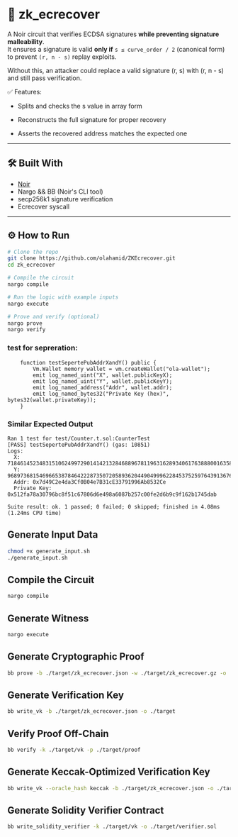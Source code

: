 # 🔐 zk_ecrecover

A Noir circuit that verifies ECDSA signatures **while preventing signature malleability**.  
It ensures a signature is valid **only if** `s ≤ curve_order / 2` (canonical form) to prevent `(r, n - s)` replay exploits.

Without this, an attacker could replace a valid signature (r, s) with (r, n - s) and still pass verification.

✅ Features:

- Splits and checks the s value in array form

- Reconstructs the full signature for proper recovery

- Asserts the recovered address matches the expected one

---

## 🛠️ Built With

- [Noir](https://noir-lang.org/)
- Nargo && BB (Noir's CLI tool)
- secp256k1 signature verification
- Ecrecover syscall

---

## ⚙️ How to Run

```bash
# Clone the repo
git clone https://github.com/olahamid/ZKEcrecover.git
cd zk_ecrecover

# Compile the circuit
nargo compile

# Run the logic with example inputs
nargo execute

# Prove and verify (optional)
nargo prove
nargo verify

```

### test for sepreration:
```solidity
    function testSepertePubAddrXandY() public {
        Vm.Wallet memory wallet = vm.createWallet("ola-wallet");
        emit log_named_uint("X", wallet.publicKeyX);
        emit log_named_uint("Y", wallet.publicKeyY);
        emit log_named_address("Addr", wallet.addr);
        emit log_named_bytes32("Private Key (hex)", bytes32(wallet.privateKey));
    }
```
### Similar Expected Output
```
Ran 1 test for test/Counter.t.sol:CounterTest
[PASS] testSepertePubAddrXandY() (gas: 10851)
Logs:
  X: 71846145234831510624997290141421328468896781196316289340617638880016358871367
  Y: 96897368154696653878464222873507205893620449049996228453752597643913676402252
  Addr: 0x7d49C2e4da3Cf0B04e7B31cE33791996Ab8532Ce
  Private Key: 0x512fa78a30796bc8f51c67806d6e498a6087b257c00fe2d6b9c9f162b1745dab

Suite result: ok. 1 passed; 0 failed; 0 skipped; finished in 4.08ms (1.24ms CPU time)

```
## Generate Input Data
```bash
chmod +x generate_input.sh
./generate_input.sh
```

## Compile the Circuit
```bash
nargo compile
```

## Generate Witness
```bash
nargo execute
```

## Generate Cryptographic Proof
```bash
bb prove -b ./target/zk_ecrecover.json -w ./target/zk_ecrecover.gz -o ./target
```

## Generate Verification Key
```bash
bb write_vk -b ./target/zk_ecrecover.json -o ./target
```

## Verify Proof Off-Chain
```bash
bb verify -k ./target/vk -p ./target/proof
```

## Generate Keccak-Optimized Verification Key
```bash
bb write_vk --oracle_hash keccak -b ./target/zk_ecrecover.json -o ./target
```

## Generate Solidity Verifier Contract
```bash
bb write_solidity_verifier -k ./target/vk -o ./target/verifier.sol
```